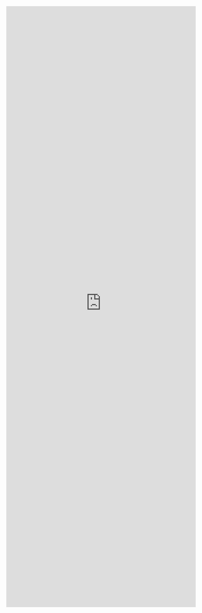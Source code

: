 <iframe 
    title='ChoiceGroup Examples'
    src='https://fabricweb.z5.web.core.windows.net/pr-deploy-site/refs/pull/9333/merge/fabric-website-resources/dist/index.html#/examples/choicegroup?docsExample=true'
    frameborder='no'
    height='1600'
    style='width: 100%;'
>